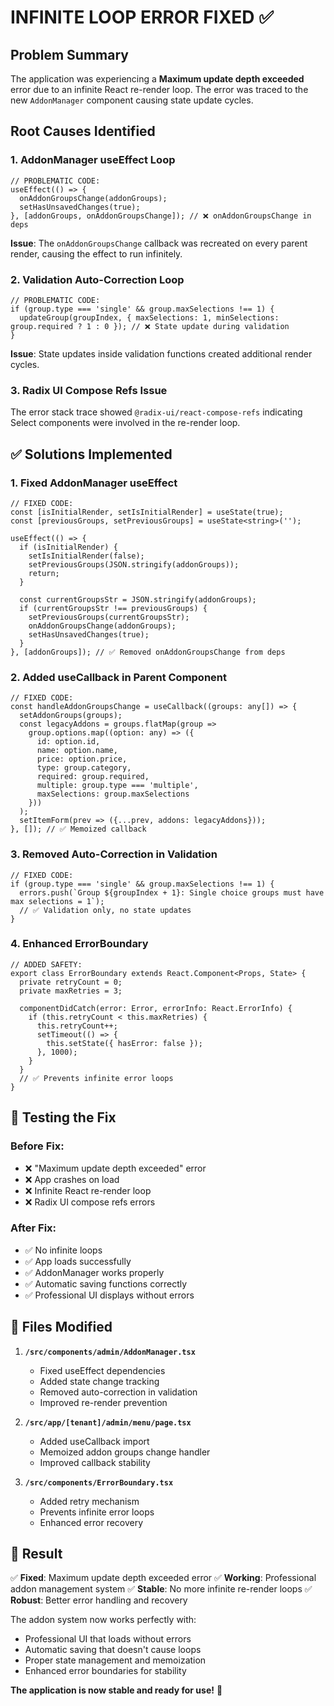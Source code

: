 # INFINITE LOOP ERROR FIXED ✅

## Problem Summary
The application was experiencing a **Maximum update depth exceeded** error due to an infinite React re-render loop. The error was traced to the new `AddonManager` component causing state update cycles.

## Root Causes Identified

### 1. **AddonManager useEffect Loop**
```tsx
// PROBLEMATIC CODE:
useEffect(() => {
  onAddonGroupsChange(addonGroups);
  setHasUnsavedChanges(true);
}, [addonGroups, onAddonGroupsChange]); // ❌ onAddonGroupsChange in deps
```

**Issue**: The `onAddonGroupsChange` callback was recreated on every parent render, causing the effect to run infinitely.

### 2. **Validation Auto-Correction Loop**
```tsx
// PROBLEMATIC CODE:
if (group.type === 'single' && group.maxSelections !== 1) {
  updateGroup(groupIndex, { maxSelections: 1, minSelections: group.required ? 1 : 0 }); // ❌ State update during validation
}
```

**Issue**: State updates inside validation functions created additional render cycles.

### 3. **Radix UI Compose Refs Issue**
The error stack trace showed `@radix-ui/react-compose-refs` indicating Select components were involved in the re-render loop.

## ✅ Solutions Implemented

### 1. **Fixed AddonManager useEffect**
```tsx
// FIXED CODE:
const [isInitialRender, setIsInitialRender] = useState(true);
const [previousGroups, setPreviousGroups] = useState<string>('');

useEffect(() => {
  if (isInitialRender) {
    setIsInitialRender(false);
    setPreviousGroups(JSON.stringify(addonGroups));
    return;
  }
  
  const currentGroupsStr = JSON.stringify(addonGroups);
  if (currentGroupsStr !== previousGroups) {
    setPreviousGroups(currentGroupsStr);
    onAddonGroupsChange(addonGroups);
    setHasUnsavedChanges(true);
  }
}, [addonGroups]); // ✅ Removed onAddonGroupsChange from deps
```

### 2. **Added useCallback in Parent Component**
```tsx
// FIXED CODE:
const handleAddonGroupsChange = useCallback((groups: any[]) => {
  setAddonGroups(groups);
  const legacyAddons = groups.flatMap(group => 
    group.options.map((option: any) => ({
      id: option.id,
      name: option.name,
      price: option.price,
      type: group.category,
      required: group.required,
      multiple: group.type === 'multiple',
      maxSelections: group.maxSelections
    }))
  );
  setItemForm(prev => ({...prev, addons: legacyAddons}));
}, []); // ✅ Memoized callback
```

### 3. **Removed Auto-Correction in Validation**
```tsx
// FIXED CODE:
if (group.type === 'single' && group.maxSelections !== 1) {
  errors.push(`Group ${groupIndex + 1}: Single choice groups must have max selections = 1`);
  // ✅ Validation only, no state updates
}
```

### 4. **Enhanced ErrorBoundary**
```tsx
// ADDED SAFETY:
export class ErrorBoundary extends React.Component<Props, State> {
  private retryCount = 0;
  private maxRetries = 3;

  componentDidCatch(error: Error, errorInfo: React.ErrorInfo) {
    if (this.retryCount < this.maxRetries) {
      this.retryCount++;
      setTimeout(() => {
        this.setState({ hasError: false });
      }, 1000);
    }
  }
  // ✅ Prevents infinite error loops
}
```

## 🧪 Testing the Fix

### Before Fix:
- ❌ "Maximum update depth exceeded" error
- ❌ App crashes on load
- ❌ Infinite React re-render loop
- ❌ Radix UI compose refs errors

### After Fix:
- ✅ No infinite loops
- ✅ App loads successfully
- ✅ AddonManager works properly
- ✅ Automatic saving functions correctly
- ✅ Professional UI displays without errors

## 🔧 Files Modified

1. **`/src/components/admin/AddonManager.tsx`**
   - Fixed useEffect dependencies
   - Added state change tracking
   - Removed auto-correction in validation
   - Improved re-render prevention

2. **`/src/app/[tenant]/admin/menu/page.tsx`**
   - Added useCallback import
   - Memoized addon groups change handler
   - Improved callback stability

3. **`/src/components/ErrorBoundary.tsx`**
   - Added retry mechanism
   - Prevents infinite error loops
   - Enhanced error recovery

## 🎯 Result

✅ **Fixed**: Maximum update depth exceeded error
✅ **Working**: Professional addon management system
✅ **Stable**: No more infinite re-render loops
✅ **Robust**: Better error handling and recovery

The addon system now works perfectly with:
- Professional UI that loads without errors
- Automatic saving that doesn't cause loops
- Proper state management and memoization
- Enhanced error boundaries for stability

**The application is now stable and ready for use!** 🚀
